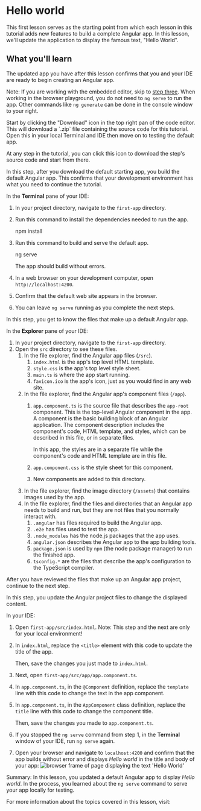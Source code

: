 # Hello world

This first lesson serves as the starting point from which each lesson in this tutorial adds new features to build a complete Angular app. In this lesson, we'll update the application to display the famous text, "Hello World".

<docs-video src="https://www.youtube.com/embed/UnOwDuliqZA?si=uML-cDRbrxmYdD_9"/>

## What you'll learn

The updated app you have after this lesson confirms that you and your IDE are ready to begin creating an Angular app.

Note: If you are working with the embedded editor, skip to [step three](#create-%60hello-world%60).
When working in the browser playground, you do not need to `ng serve` to run the app. Other commands like `ng generate` can be done in the console window to your right.

<docs-workflow>

<docs-step title="Download the default app">
Start by clicking the "Download" icon in the top right pan of the code editor. This will download a `.zip` file containing the source code for this tutorial. Open this in your local Terminal and IDE then move on to testing the default app.

At any step in the tutorial, you can click this icon to download the step's source code and start from there.
</docs-step>

<docs-step title="Test the default app">
In this step, after you download the default starting app, you build the default Angular app.
This confirms that your development environment has what you need to continue the tutorial.

In the **Terminal** pane of your IDE:

1. In your project directory, navigate to the `first-app` directory.
1. Run this command to install the dependencies needed to run the app.

    <docs-code language="shell">
    npm install
    </docs-code>

1. Run this command to build and serve the default app.

    <docs-code language="shell">
    ng serve
    </docs-code>

    The app should build without errors.

1. In a web browser on your development computer, open `http://localhost:4200`.
1. Confirm that the default web site appears in the browser.
1. You can leave `ng serve` running as you complete the next steps.
</docs-step>

<docs-step title="Review the files in the project">
In this step, you get to know the files that make up a default Angular app.

In the **Explorer** pane of your IDE:

1. In your project directory, navigate to the `first-app` directory.
1. Open the `src` directory to see these files.
    1. In the file explorer, find the Angular app files (`/src`).
        1. `index.html` is the app's top level HTML template.
        1. `style.css` is the app's top level style sheet.
        1. `main.ts` is where the app start running.
        1. `favicon.ico` is the app's icon, just as you would find in any web site.
    1. In the file explorer, find the Angular app's component files (`/app`).
        1. `app.component.ts` is the source file that describes the `app-root` component.
            This is the top-level Angular component in the app. A component is the basic building block of an Angular application.
            The component description includes the component's code, HTML template, and styles, which can be described in this file, or in separate files.

            In this app, the styles are in a separate file while the component's code and HTML template are in this file.
        1. `app.component.css` is the style sheet for this component.
        1. New components are added to this directory.
    1. In the file explorer, find the image directory (`/assets`) that contains images used by the app.
    1. In the file explorer, find the files and directories that an Angular app needs to build and run, but they are not files that you normally interact with.
        1. `.angular` has files required to build the Angular app.
        1. `.e2e` has files used to test the app.
        1. `.node_modules` has the node.js packages that the app uses.
        1. `angular.json` describes the Angular app to the app building tools.
        1. `package.json` is used by `npm` (the node package manager) to run the finished app.
        1. `tsconfig.*` are the files that describe the app's configuration to the TypeScript compiler.

After you have reviewed the files that make up an Angular app project, continue to the next step.
</docs-step>

<docs-step title="Create `Hello World`">
In this step, you update the Angular project files to change the displayed content.

In your IDE:

1. Open `first-app/src/index.html`.
    Note: This step and the next are only for your local environment!

1. In `index.html`, replace the `<title>` element with this code to update the title of the app.

    <docs-code header="Replace in src/index.html" path="first-app/steps/01-hello-world/src/index.html" visibleLines="[5]"/>

    Then, save the changes you just made to `index.html`.

1. Next, open  `first-app/src/app/app.component.ts`.
1. In `app.component.ts`, in the `@Component` definition, replace the `template` line with this code to change the text in the app component.

    <docs-code header="Replace in src/app/app.component.ts" path="first-app/steps/01-hello-world/src/app/app.component.ts" visibleLines="[7]"/>

1. In `app.component.ts`, in the `AppComponent` class definition, replace the `title` line with this code to change the component title.

    <docs-code header="Replace in src/app/app.component.ts" path="first-app/steps/01-hello-world/src/app/app.component.ts" visibleLines="[11]"/>

    Then, save the changes you made to `app.component.ts`.

1. If you stopped the `ng serve` command from step 1, in the **Terminal** window of your IDE, run `ng serve` again.
1. Open your browser and navigate to `localhost:4200` and confirm that the app builds without error and displays *Hello world* in the title and body of your app:
    <img alt="browser frame of page displaying the text 'Hello World'" src="assets/content/images/tutorials/first-app/homes-app-lesson-01-browser.png">
</docs-step>

</docs-workflow>

Summary: In this lesson, you updated a default Angular app to display *Hello world*.
In the process, you learned about the `ng serve` command to serve your app locally for testing.

For more information about the topics covered in this lesson, visit:

<docs-pill-row>
  <docs-pill href="guide/components" title="Angular Components"/>
  <docs-pill href="tools/cli" title="Creating applications with the Angular CLI"/>
</docs-pill-row>
